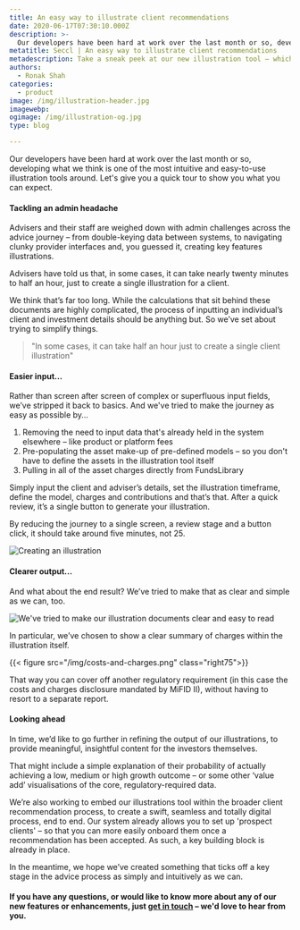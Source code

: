 ```yaml
---
title: An easy way to illustrate client recommendations
date: 2020-06-17T07:30:10.000Z
description: >-
  Our developers have been hard at work over the last month or so, developing what we think is one of the most intuitive and easy-to-use illustration tools around. Here we take a quick tour to show you what you can expect.
metatitle: Seccl | An easy way to illustrate client recommendations
metadescription: Take a sneak peek at our new illustration tool – which we think is one of the most intuitive and easy-to-use on the market.
authors:
  - Ronak Shah
categories:
  - product
image: /img/illustration-header.jpg
imagewebp:
ogimage: /img/illustration-og.jpg
type: blog

---
```


Our developers have been hard at work over the last month or so, developing what we think is one of the most intuitive and easy-to-use illustration tools around. Let's give you a quick tour to show you what you can expect.

#### Tackling an admin headache

Advisers and their staff are weighed down with admin challenges across the advice journey – from double-keying data between systems, to navigating clunky provider interfaces and, you guessed it, creating key features illustrations.

Advisers have told us that, in some cases, it can take nearly twenty minutes to half an hour, just to create a single illustration for a client.

We think that’s far too long. While the calculations that sit behind these documents are highly complicated, the process of inputting an individual’s client and investment details should be anything but. So we’ve set about trying to simplify things.

> "In some cases, it can take half an hour just to create a single client illustration"

#### Easier input...

Rather than screen after screen of complex or superfluous input fields, we’ve stripped it back to basics. And we've tried to make the journey as easy as possible by...

1. Removing the need to input data that's already held in the system elsewhere – like product or platform fees
2. Pre-populating the asset make-up of pre-defined models – so you don't have to define the assets in the illustration tool itself
3. Pulling in all of the asset charges directly from FundsLibrary

Simply input the client and adviser’s details, set the illustration timeframe, define the model, charges and contributions and that’s that. After a quick review, it’s a single button to generate your illustration.

By reducing the journey to a single screen, a review stage and a button click, it should take around five minutes, not 25.


![Creating an illustration](/img/create-illustration.jpg)

#### Clearer output...

And what about the end result? We’ve tried to make that as clear and simple as we can, too.

![We've tried to make our illustration documents clear and easy to read](/img/illustration-output-large.jpg)

In particular, we’ve chosen to show a clear summary of charges within the illustration itself.

{{< figure src="/img/costs-and-charges.png" class="right75">}}

That way you can cover off another regulatory requirement (in this case the costs and charges disclosure mandated by MiFID II), without having to resort to a separate report.

#### Looking ahead

In time, we’d like to go further in refining the output of our illustrations, to provide meaningful, insightful content for the investors themselves.

That might include a simple explanation of their probability of actually achieving a low, medium or high growth outcome – or some other ‘value add’ visualisations of the core, regulatory-required data.

We’re also working to embed our illustrations tool within the broader client recommendation process, to create a swift, seamless and totally digital process, end to end. Our system already allows you to set up 'prospect clients' – so that you can more easily onboard them once a recommendation has been accepted. As such, a key building block is already in place.

In the meantime, we hope we’ve created something that ticks off a key stage in the advice process as simply and intuitively as we can.

#### If you have any questions, or would like to know more about any of our new features or enhancements, just [get in touch](/contact) – we'd love to hear from you.
